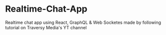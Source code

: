 # Realtime-Chat-App
 Realtime chat app using React, GraphQL & Web Socketes made by following tutorial on Traversy Media's YT channel
